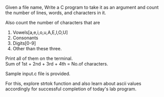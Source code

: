 Given a file name, Write a C program to take it as an argument and count the number of lines, words, and characters in it.

Also count the number of characters that are 
1. Vowels[a,e,i,o,u,A,E,I,O,U]
2. Consonants
3. Digits[0-9] 
4. Other than these three.

Print all of them on the terminal.  
Sum of 1st + 2nd + 3rd + 4th = No.of characters.

Sample input.c file is provided.

For this, explore strtok function and also learn about ascii values accordingly for successful completion of today's lab program.